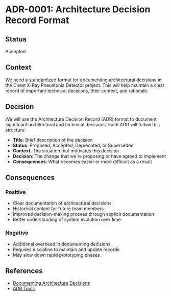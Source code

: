 # ADR-0001: Architecture Decision Record Format

## Status
Accepted

## Context
We need a standardized format for documenting architectural decisions in the Chest X-Ray Pneumonia Detector project. This will help maintain a clear record of important technical decisions, their context, and rationale.

## Decision
We will use the Architecture Decision Record (ADR) format to document significant architectural and technical decisions. Each ADR will follow this structure:

- **Title**: Brief description of the decision
- **Status**: Proposed, Accepted, Deprecated, or Superseded
- **Context**: The situation that motivates this decision
- **Decision**: The change that we're proposing or have agreed to implement
- **Consequences**: What becomes easier or more difficult as a result

## Consequences

### Positive
- Clear documentation of architectural decisions
- Historical context for future team members
- Improved decision-making process through explicit documentation
- Better understanding of system evolution over time

### Negative
- Additional overhead in documenting decisions
- Requires discipline to maintain and update records
- May slow down rapid prototyping phases

## References
- [Documenting Architecture Decisions](https://cognitect.com/blog/2011/11/15/documenting-architecture-decisions)
- [ADR Tools](https://github.com/npryce/adr-tools)